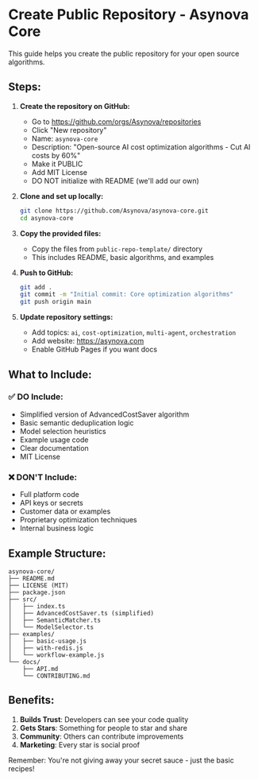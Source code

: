 # Create Public Repository - Asynova Core

This guide helps you create the public repository for your open source algorithms.

## Steps:

1. **Create the repository on GitHub:**
   - Go to https://github.com/orgs/Asynova/repositories
   - Click "New repository"
   - Name: `asynova-core`
   - Description: "Open-source AI cost optimization algorithms - Cut AI costs by 60%"
   - Make it PUBLIC
   - Add MIT License
   - DO NOT initialize with README (we'll add our own)

2. **Clone and set up locally:**
   ```bash
   git clone https://github.com/Asynova/asynova-core.git
   cd asynova-core
   ```

3. **Copy the provided files:**
   - Copy the files from `public-repo-template/` directory
   - This includes README, basic algorithms, and examples

4. **Push to GitHub:**
   ```bash
   git add .
   git commit -m "Initial commit: Core optimization algorithms"
   git push origin main
   ```

5. **Update repository settings:**
   - Add topics: `ai`, `cost-optimization`, `multi-agent`, `orchestration`
   - Add website: https://asynova.com
   - Enable GitHub Pages if you want docs

## What to Include:

### ✅ DO Include:
- Simplified version of AdvancedCostSaver algorithm
- Basic semantic deduplication logic  
- Model selection heuristics
- Example usage code
- Clear documentation
- MIT License

### ❌ DON'T Include:
- Full platform code
- API keys or secrets
- Customer data or examples
- Proprietary optimization techniques
- Internal business logic

## Example Structure:

```
asynova-core/
├── README.md
├── LICENSE (MIT)
├── package.json
├── src/
│   ├── index.ts
│   ├── AdvancedCostSaver.ts (simplified)
│   ├── SemanticMatcher.ts
│   └── ModelSelector.ts
├── examples/
│   ├── basic-usage.js
│   ├── with-redis.js
│   └── workflow-example.js
└── docs/
    ├── API.md
    └── CONTRIBUTING.md
```

## Benefits:

1. **Builds Trust**: Developers can see your code quality
2. **Gets Stars**: Something for people to star and share
3. **Community**: Others can contribute improvements
4. **Marketing**: Every star is social proof

Remember: You're not giving away your secret sauce - just the basic recipes!